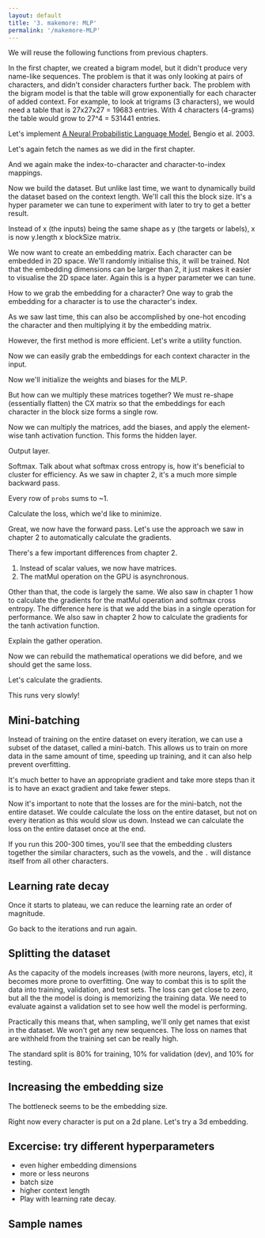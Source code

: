 ```yaml
---
layout: default
title: '3. makemore: MLP'
permalink: '/makemore-MLP'
---
```


We will reuse the following functions from previous chapters.

<script data-src="utils.js">
const { GPU } = await import( new URL( './matmul-gpu.js', location ) );
const { matMul } = await GPU();
</script>

<script data-src="utils.js">
const matrixMixin = (Base) => class extends Base {
    constructor(data, shape = data?.shape || []) {
        const length = shape.reduce((a, b) => a * b, 1);

        if  ( typeof data === 'function' ) {
            data = Array.from( { length }, data );
        }

        super(data || length);

        if (this.length !== length) {
            throw new Error('Shape does not match data length.');
        }

        this.shape = shape;
    }
};
export class FloatMatrix extends matrixMixin(Float32Array) {}
export class IntMatrix extends matrixMixin(Int32Array) {}
</script>

In the first chapter, we created a bigram model, but it didn't produce very
name-like sequences. The problem is that it was only looking at pairs of
characters, and didn't consider characters further back. The problem with the
bigram model is that the table will grow exponentially for each character of
added context. For example, to look at trigrams (3 characters), we would need
a table that is 27x27x27 = 19683 entries. With 4 characters (4-grams) the table
would grow to 27^4 = 531441 entries.

Let's implement [A Neural Probabilistic Language
Model](https://www.jmlr.org/papers/volume3/bengio03a/bengio03a.pdf), Bengio et al. 2003.

Let's again fetch the names as we did in the first chapter.

<script>
const response = await fetch('https://raw.githubusercontent.com/karpathy/makemore/master/names.txt');
const text = await response.text();
const names = text.split('\n');
</script>

And we again make the index-to-character and character-to-index mappings.

<script>
const indexToCharMap = [ '.', ...new Set( names.join('') ) ].sort();
const stringToCharMap = {};

for ( let i = indexToCharMap.length; i--; ) {
    stringToCharMap[ indexToCharMap[ i ] ] = i;
}
</script>

Now we build the dataset. But unlike last time, we want to dynamically build the
dataset based on the context length. We'll call this the block size. It's a
hyper parameter we can tune to experiment with later to try to get a better
result.

<script data-src="utils.js">
export function buildDataSet( names, stringToCharMap, blockSize ) {
    let X = [];
    let Y = [];

    for ( const name of names ) {
        const context = '.'.repeat( blockSize ) + name + '.';
        let i = blockSize;
        while ( context[ i ] ) {
            const x = context.slice( i - blockSize, i );
            const y = context[ i ];
            X.push( ...[ ...x ].map( ( char ) => stringToCharMap[ char ] ) );
            Y.push( stringToCharMap[ y ] );
            i++;
        }
    }

    return [
        new IntMatrix( X, [ X.length / blockSize, blockSize ] ),
        new IntMatrix( Y, [ Y.length ] )
    ];
}
</script>

<script>
const hyperParameters = { blockSize: 3 };
const [ X, Y ] = buildDataSet( names, stringToCharMap, hyperParameters.blockSize );
</script>

Instead of x (the inputs) being the same shape as y (the targets or labels), x
is now y.length x blockSize matrix.

We now want to create an embedding matrix. Each character can be embedded in
2D space. We'll randomly initialise this, it will be trained. Not that the
embedding dimensions can be larger than 2, it just makes it easier to visualise
the 2D space later. Again this is a hyper parameter we can tune.

<script>
const {
    random,
    oneHot,
    transpose,
    softmaxByRow,
    negativeLogLikelihood,
    softmaxCrossEntropyGradient,
    sample
} = await import( new URL( './1-bigram-utils.js', location ) );
</script>

<script>
hyperParameters.embeddingDimensions = 2;
const totalChars = indexToCharMap.length;
const CData = new FloatMatrix( random, [ totalChars, hyperParameters.embeddingDimensions ] );
</script>

How to we grab the embedding for a character? One way to grab the embedding for
a character is to use the character's index.

<script>
const indexOfB = stringToCharMap[ 'b' ];
const embeddingForB = [
    CData[ indexOfB * hyperParameters.embeddingDimensions + 0 ],
    CData[ indexOfB * hyperParameters.embeddingDimensions + 1 ],
];
</script>

As we saw last time, this can also be accomplished by one-hot encoding the
character and then multiplying it by the embedding matrix.

<script>
const oneHotForB = oneHot( [ indexOfB ], totalChars );
const embeddingForB = await matMul( oneHotForB, CData );
</script>

However, the first method is more efficient. Let's write a utility function.

<script data-src="utils.js">
export function gather(A, indices) {
    const shape = indices.shape ?? [ indices.length ];
    if (A.shape.length !== 2) {
        const R = new FloatMatrix( null, shape );
        for (let i = indices.length; i--;) {
            R[i] = A[indices[i]];
        }
        return R;
    }
    const Dim = A.shape[1];
    const R = new FloatMatrix( null, [...shape, Dim] );
    for (let i = indices.length; i--;) {
        const index = indices[i];
        for (let j = Dim; j--;) {
            R[i * Dim + j] = A[index * Dim + j];
        }
    }
    return R;
}
</script>

<script>
const embeddingForB = gather( CData, new Int32Array( [ indexOfB ] ) );
</script>

Now we can easily grab the embeddings for each context character in the input.

<script >
const CX = gather( CData, X );
</script>

Now we'll initialize the weights and biases for the MLP.

<script>
hyperParameters.neurons = 100;
const { embeddingDimensions, blockSize, neurons } = hyperParameters;
const W1Data = new FloatMatrix( random, [ embeddingDimensions * blockSize, neurons ] );
const b1Data = new FloatMatrix( random, [ neurons ] );
</script>

But how can we multiply these matrices together? We must re-shape (essentially
flatten) the CX matrix so that the embeddings for each character in the block
size forms a single row.

<script>
const { embeddingDimensions, blockSize } = hyperParameters;
const CXReshaped = new FloatMatrix( CX, [ X.shape[ 0 ], embeddingDimensions * blockSize ] );
</script>

Now we can multiply the matrices, add the biases, and apply the element-wise
tanh activation function. This forms the hidden layer.

<script data-src="utils.js">
export async function matMulBias( A, B, bias ) {
    const data = await matMul(A, B);
    if ( ! bias ) return data;
    const [ m, n ] = data.shape;
    if (n !== bias.length ) {
        throw new Error('Bias vector dimension does not match the resulting matrix rows.');
    }
    // Add the biases to every row.
    for ( let m_ = m; m_--; ) {
        for ( let n_ = n; n_--; ) {
            data[ m_ * n + n_ ] += bias[ n_ ];
        }
    }
    return data;
}
</script>

<script>
const h = await matMulBias( CXReshaped, W1Data, b1Data );
// Activation function.
for ( let i = h.length; i--; ) h[ i ] = Math.tanh( h[ i ] );
</script>

Output layer.

<script>
const { neurons } = hyperParameters;
const W2Data = new FloatMatrix( random, [ neurons, totalChars ] );
const b2Data = new FloatMatrix( random, [ totalChars ] );
const logits = await matMul( h, W2Data );
const [ m, n ] = logits.shape;
// Add the biases to every row.
for ( let m_ = m; m_--; ) {
    for ( let n_ = n; n_--; ) {
        logits[ m_ * n + n_ ] += b2Data[ n_ ];
    }
}
</script>

Softmax. Talk about what softmax cross entropy is, how it's beneficial to
cluster for efficiency. As we saw in chapter 2, it's a much more simple backward
pass.

<script>
const probs = softmaxByRow( logits );
</script>

Every row of `probs` sums to ~1.

<script>
const row1 = new FloatMatrix( null, [ 1, totalChars ] );
for ( let i = totalChars; i--; ) {
    row1[ 0 * totalChars + i ] = probs[ 0 * totalChars + i ];
}
const sumOfRow1 = row1.reduce( ( a, b ) => a + b, 0 );
</script>

Calculate the loss, which we'd like to minimize.

<script>
const mean = negativeLogLikelihood( probs, Y );
</script>

Great, we now have the forward pass. Let's use the approach we saw in chapter 2
to automatically calculate the gradients.

There's a few important differences from chapter 2.

1. Instead of scalar values, we now have matrices.
2. The matMul operation on the GPU is asynchronous.

Other than that, the code is largely the same. We also saw in chapter 1 how to
calculate the gradients for the matMul operation and softmax cross entropy. The
difference here is that we add the bias in a single operation for performance.
We also saw in chapter 2 how to calculate the gradients for the tanh activation
function.

Explain the gather operation.

<script data-src="utils.js">
const { getTopologicalOrder } = await import( new URL( './2-autograd-utils.js', location ) );
const {
    transpose,
    softmaxByRow,
    negativeLogLikelihood,
    softmaxCrossEntropyGradient,
} = await import( new URL( './1-bigram-utils.js', location ) );
export class Value {
    static operations = new Map();
    constructor(data, _children = [], _op) {
        this.data = data;
        this._op = _op;
        this._prev = _children;
    }
    static addOperation(name, forward, backward) {
        this.operations.set(name, { forward, backward });
        this.prototype[name] = function(...args) {
            return new Value( null, [ this, ...args ], name );
        }
    }
    async forward() {
        const order = getTopologicalOrder(this);

        for (const node of order) {
            if (node._op) {
                const { forward } = Value.operations.get(node._op);
                const args = node._prev;
                node.data = await forward(...args);
            }
        }
    }
    async backward() {
        const reversed = getTopologicalOrder(this).reverse();

        for (const node of reversed) {
            node.grad = null;
        }

        this.grad = new FloatMatrix( null, this.data.shape ).fill( 1 );

        for (const node of reversed) {
            if (node._op) {
                const { backward } = Value.operations.get(node._op);
                const args = node._prev;
                const backwards = backward(...args);
                for (let i = 0; i < args.length; i++) {
                    if (args[i] instanceof Value) {
                        const grad = await backwards[i](node);
                        // Accumulate the gradients!
                        args[i].grad = args[i].grad ? add( args[i].grad, grad ) : grad;
                    }
                }
            }
        }
    }
}

function add( A, B ) {
    if ( A.shape.toString() !== B.shape.toString() ) {
        throw new Error( 'Matrix dimensions do not match.' );
    }

    const C = new FloatMatrix( A );
    for ( let i = C.length; i--; ) C[ i ] += B[ i ];
    return C;
}

Value.addOperation( 'matMulBias', async ( A, B, bias ) => {
    return await matMulBias( A.data, B.data, bias.data );
}, ( A, B, bias ) => [
    async ( out ) => {
        return await matMul( out.grad, transpose( B.data ) )
    },
    async ( out ) => await matMul( transpose( A.data ), out.grad ),
    ( out ) => {
        const A = out.grad;
        const [ m, n ] = A.shape;
        const B = new FloatMatrix( null, [ n ] );
        // Gradients for the biases are the sum of the gradients for
        // each row.
        for ( let m_ = m; m_--; ) {
            for ( let n_ = n; n_--; ) {
                B[ n_ ] += A[ m_ * n + n_ ];
            }
        }
        return B;
    }
] );

Value.addOperation( 'tanh', ( A ) => {
    const data = new FloatMatrix( A.data );
    for ( let i = data.length; i--; ) data[ i ] = Math.tanh( data[ i ] );
    return data;
}, ( A ) => [
    ( out ) => {
        const B = new FloatMatrix( out.grad );
        const tanhA = out.data;
        for ( let i = B.length; i--; ) B[ i ] *= ( 1 - Math.pow( tanhA[ i ], 2 ) );
        return B;
    }
] );

Value.addOperation( 'gather', ( A, indices ) => {
    return gather( A.data, indices );
}, ( A, indices ) => [
    ( out ) => {
        const B = out.grad;
        const C = new FloatMatrix( null, A.data.shape );
        if ( A.data.shape.length !== 2 ) {
            for ( let i = B.length; i--; ) C[ indices[i] ] += B[i];
        } else {
            const Dim = A.data.shape[1];
            for ( let i = B.length; i--; ) {
                const index = indices[i];
                for ( let j = Dim; j--; ) {
                    C[ index * Dim + j ] += B[ i * Dim + j ];
                }
            }
        }

        return C;
    }
] );

Value.addOperation( 'softmaxCrossEntropy', ( A, indices ) => {
    const data = softmaxByRow( A.data );
    return negativeLogLikelihood( data, indices );
}, ( A, indices ) => [
    ( out ) => {
        const B = softmaxByRow( A.data );
        return softmaxCrossEntropyGradient( B, indices );
    }
] );

Value.addOperation( 'reshape', ( A, shape ) => {
    return new FloatMatrix( A.data, shape );
}, ( A, shape ) => [
    ( out ) => {
        return new FloatMatrix( out.grad, A.shape );
    }
] );
</script>

Now we can rebuild the mathematical operations we did before, and we should get
the same loss.

<script>
function logitFn( X ) {
    const { embeddingDimensions, blockSize } = hyperParameters;
    const { C, W1, b1, W2, b2 } = params;
    const embedding = C.gather( X ).reshape( [ X.shape[ 0 ], embeddingDimensions * blockSize ] );
    const hidden = embedding.matMulBias( W1, b1 ).tanh();
    return hidden.matMulBias( W2, b2 );
}
const C = new Value( CData );
const W1 = new Value( W1Data );
const b1 = new Value( b1Data );
const W2 = new Value( W2Data );
const b2 = new Value( b2Data );
const params = { C, W1, b1, W2, b2 };
const loss = logitFn( X ).softmaxCrossEntropy( Y );
await loss.forward();
</script>

Let's calculate the gradients.

<script>
hyperParameters.learningRate = 0.1;
const losses = [];
</script>

<script>
export { default as Plotly } from 'https://cdn.jsdelivr.net/npm/plotly.js-dist@2.26.2/+esm';
const graphs = [ document.createElement( 'div' ), document.createElement( 'div' ) ];
</script>

<script>
async function createLossesGraph( element, losses ) {
    await Plotly.react(
        element,
        [ { x: losses.map( ( _, i ) => i ), y: losses } ],
        {
            width: 500, height: 500,
            yaxis: { title: 'Loss', type: 'log' },
            xaxis: { title: 'Iterations' }
        },
        { displayModeBar: false }
    );
}
export async function createEmbeddingGraph( element, C ) {
    await Plotly.react(element, [
        {
            // get even indices from C.
            x: Array.from( C.data ).filter( ( _, i ) => i % 2 ),
            // get uneven indices from C.
            y: Array.from( C.data ).filter( ( _, i ) => ! ( i % 2 ) ),
            text: indexToCharMap,
            mode: 'markers+text',
            type: 'scatter',
            name: 'Embedding',
            marker: {
                size: 14,
                color: '#fff',
                line: { color: 'rgb(0,0,0)', width: 1 }
            }
        }
    ], {
        width: 500, height: 500,
        title: 'Embedding'
    });
}
</script>

<script>
const iterations = 5;
print(graphs);
for ( let i = 0; i < iterations; i++ ) {
    await loss.forward();
    losses.push( loss.data );
    await loss.backward();
    for ( const param of Object.values( params ) ) {
        for ( let i = param.data.length; i--; ) {
            param.data[ i ] -= hyperParameters.learningRate * param.grad[ i ];
        }
    }
    await createLossesGraph( graphs[0], losses );
    await createEmbeddingGraph( graphs[1], C );
}
</script>

This runs very slowly!

## Mini-batching

Instead of training on the entire dataset on every iteration, we can use a
subset of the dataset, called a mini-batch. This allows us to train on more data
in the same amount of time, speeding up training, and it can also help prevent
overfitting.

<script>
const batchLosses = [];
function resetParameters() {
    const { embeddingDimensions, blockSize, neurons } = hyperParameters;
    const { C, W1, b1, W2, b2 } = params;
    C.data = new FloatMatrix( random, [ totalChars, embeddingDimensions ] );
    W1.data = new FloatMatrix( random, [ embeddingDimensions * blockSize, neurons ] );
    b1.data = new FloatMatrix( random, [ neurons ] );
    W2.data = new FloatMatrix( random, [ neurons, totalChars ] );
    b2.data = new FloatMatrix( random, [ totalChars ] );
    losses.length = 0;
    batchLosses.length = 0;
}
resetParameters();
hyperParameters.batchSize = 32;
</script>

It's much better to have an appropriate gradient and take more steps than it is
to have an exact gradient and take fewer steps.

Now it's important to note that the losses are for the mini-batch, not the
entire dataset. We coulde calculate the loss on the entire dataset, but not on
every iteration as this would slow us down. Instead we can calculate the loss
on the entire dataset once at the end.

<script data-src="utils.js">
export async function createLossesGraph( element, batchLosses, losses ) {
    Plotly.react(element, [
        {
            y: batchLosses,
            name: 'Batch losses',
        },
        {
            y: losses,
            x: Array.from( losses ).map( ( _, i ) => ( i + 1 ) * batchLosses.length / losses.length ),
            name: 'Training losses',
        },
    ], {
        title: 'Losses',
        width: 500,
        height: 500,
        yaxis: { title: 'Loss', type: 'log' },
        xaxis: { title: 'Iterations' }
    });
}
</script>

<script data-src="utils.js">
export function miniBatch( X, Y, batchSize ) {
    const indices = Int32Array.from( { length: batchSize }, () => Math.random() * X.shape[ 0 ] );
    return [ gather( X, indices ), gather( Y, indices ) ];
}
</script>

<script>
const iterations = 100;
print(graphs);
for ( let i = 0; i < iterations; i++ ) {
    const [ Xbatch, Ybatch ] = miniBatch( X, Y, hyperParameters.batchSize );
    const loss = logitFn( Xbatch ).softmaxCrossEntropy( Ybatch );
    await loss.forward();
    batchLosses.push( loss.data );
    await loss.backward();
    for ( const param of Object.values( params ) ) {
        for ( let i = param.data.length; i--; ) {
            param.data[ i ] -= hyperParameters.learningRate * param.grad[ i ];
        }
    }

    if ( batchLosses.length % 100 === 0 ) {
        const loss = logitFn( X ).softmaxCrossEntropy( Y );
        await loss.forward();
        losses.push( loss.data );
    }

    await createLossesGraph( graphs[0], batchLosses, losses );
    await createEmbeddingGraph( graphs[1], C );
}
</script>

If you run this 200-300 times, you'll see that the embedding clusters together
the similar characters, such as the vowels, and the `.` will distance itself
from all other characters.

## Learning rate decay

Once it starts to plateau, we can reduce the learning rate an order of
magnitude.

<script>
hyperParameters.learningRate = 0.01;
</script>

Go back to the iterations and run again.

## Splitting the dataset

As the capacity of the models increases (with more neurons, layers, etc), it
becomes more prone to overfitting. One way to combat this is to split the data
into training, validation, and test sets. The loss can get close to zero, but
all the the model is doing is memorizing the training data. We need to evaluate
against a validation set to see how well the model is performing.

Practically this means that, when sampling, we'll only get names that exist in
the dataset. We won't get any new sequences. The loss on names that are withheld
from the training set can be really high.

The standard split is 80% for training, 10% for validation (dev), and 10% for testing.

<script data-src="utils.js">
export function shuffle( array ) {
  let i = array.length;
  while (i--) {
    const randomIndex = Math.floor(Math.random() * i);
    [array[i], array[randomIndex]] = [array[randomIndex], array[i]];
  }
}
</script>

<script>
shuffle( names );
const n1 = Math.floor( names.length * 0.8 );
const n2 = Math.floor( names.length * 0.9 );
const { blockSize } = hyperParameters;
const [ Xtr, Ytr ] = buildDataSet( names.slice( 0, n1 ), stringToCharMap, blockSize );
const [ Xdev, Ydev ] = buildDataSet( names.slice( n1, n2 ), stringToCharMap, blockSize );
const [ Xte, Yte ] = buildDataSet( names.slice( n2 ), stringToCharMap, blockSize );
</script>

<script>
resetParameters();
hyperParameters.learningRate = 0.1;
</script>

<script>
const iterations = 100;
print(graphs);
for ( let i = 0; i < iterations; i++ ) {
    const [ Xbatch, Ybatch ] = miniBatch( Xtr, Ytr, hyperParameters.batchSize );
    const loss = logitFn( Xbatch ).softmaxCrossEntropy( Ybatch );
    await loss.forward();
    batchLosses.push( loss.data );
    await loss.backward();
    for ( const param of Object.values( params ) ) {
        for ( let i = param.data.length; i--; ) {
            param.data[ i ] -= hyperParameters.learningRate * param.grad[ i ];
        }
    }

    if ( batchLosses.length % 100 === 0 ) {
        const loss = logitFn( Xdev ).softmaxCrossEntropy( Ydev );
        await loss.forward();
        losses.push( loss.data );
    }

    await createLossesGraph( graphs[0], batchLosses, losses );
    await createEmbeddingGraph( graphs[1], C );
}
</script>

## Increasing the embedding size

The bottleneck seems to be the embedding size.

Right now every character is put on a 2d plane. Let's try a 3d embedding.

<script>
hyperParameters.embeddingDimensions = 3;
resetParameters();
</script>

<script>
async function create3DEmbeddingGraph( element, C ) {
    await Plotly.react(element, [
        {
            x: Array.from( C.data ).filter( ( _, i ) => i % 3 === 0 ),
            y: Array.from( C.data ).filter( ( _, i ) => i % 3 === 1 ),
            z: Array.from( C.data ).filter( ( _, i ) => i % 3 === 2 ),
            text: indexToCharMap,
            mode: 'markers+text',
            type: 'scatter3d',
            name: 'Embedding',
            marker: { size: 5, color: '#000' }
        }
    ], {
        width: 500,
        height: 500,
        title: 'Embedding'
    });
}
</script>

<script>
const iterations = 100;
print(graphs);
for ( let i = 0; i < iterations; i++ ) {
    const [ Xbatch, Ybatch ] = miniBatch( Xtr, Ytr, hyperParameters.batchSize );
    const loss = logitFn( Xbatch ).softmaxCrossEntropy( Ybatch );
    await loss.forward();
    batchLosses.push( loss.data );
    await loss.backward();
    for ( const param of Object.values( params ) ) {
        for ( let i = param.data.length; i--; ) {
            param.data[ i ] -= hyperParameters.learningRate * param.grad[ i ];
        }
    }

    if ( batchLosses.length % 100 === 0 ) {
        const loss = logitFn( Xdev ).softmaxCrossEntropy( Ydev );
        await loss.forward();
        losses.push( loss.data );
    }

    await createLossesGraph( graphs[0], batchLosses, losses );
    await create3DEmbeddingGraph( graphs[1], C );
}
</script>

## Excercise: try different hyperparameters

* even higher embedding dimensions
* more or less neurons
* batch size
* higher context length
* Play with learning rate decay.

<script>
print(hyperParameters);
</script>

## Sample names

<script>
export const names = [];
const { blockSize } = hyperParameters;

for (let i = 0; i < 5; i++) {
    let out = Array( blockSize ).fill( 0 );

    do {
        const context = new FloatMatrix( out.slice( -blockSize ), [ 1, blockSize ] );
        const logits = logitFn( context );
        await logits.forward();
        const probs = softmaxByRow( logits.data );
        const ix = sample( probs );
        out.push( ix );
    } while ( out[ out.length - 1 ] !== 0 );

    names.push( out.slice( blockSize, -1 ).map( ( i ) => indexToCharMap[ i ] ).join( '' ) );
}
</script>
